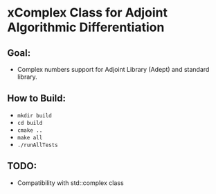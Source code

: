# xComplex Class for Adjoint Algorithmic Differentiation

## Goal:
- Complex numbers support for Adjoint Library (Adept) and standard library.

## How to Build:

- `mkdir build`
- `cd build`
- `cmake ..`
- `make all`
- `./runAllTests`

## TODO:

- Compatibility with std::complex class